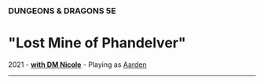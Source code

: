 ### DUNGEONS & DRAGONS 5E

# "Lost Mine of Phandelver"

2021 - **[with DM Nicole](/session/2021-lmop-with-dm-nicole)** - Playing as [Aarden](/character)

---
